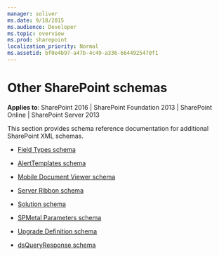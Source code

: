 ```yaml
---
manager: soliver
ms.date: 9/18/2015
ms.audience: Developer
ms.topic: overview
ms.prod: sharepoint
localization_priority: Normal
ms.assetid: bf0e4b97-a47b-4c49-a336-6644925470f1
---
```


# Other SharePoint schemas

**Applies to**: SharePoint 2016 | SharePoint Foundation 2013 | SharePoint Online | SharePoint Server 2013

This section provides schema reference documentation for additional SharePoint XML schemas.

- [Field Types schema](field-types-schema.md)

- [AlertTemplates schema](alerttemplates-schema.md)

- [Mobile Document Viewer schema](mobile-document-viewer-schema.md)

- [Server Ribbon schema](server-ribbon-schema.md)

- [Solution schema](solution-schema.md)

- [SPMetal Parameters schema](spmetal-parameters-schema.md)

- [Upgrade Definition schema](upgrade-definition-schema.md)

- [dsQueryResponse schema](dsqueryresponse-schema.md)

 





